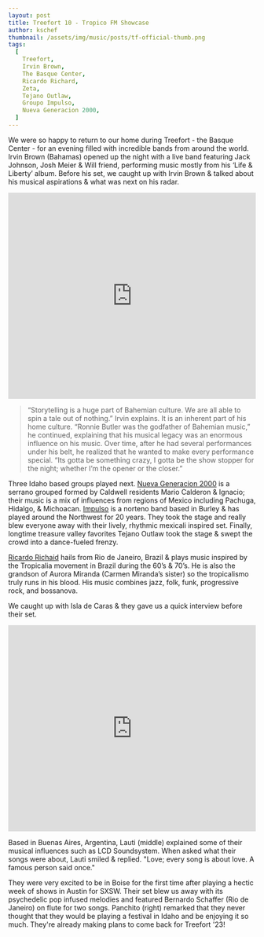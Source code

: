 ```yaml
---
layout: post
title: Treefort 10 - Tropico FM Showcase
author: kschef
thumbnail: /assets/img/music/posts/tf-official-thumb.png
tags:
  [
    Treefort,
    Irvin Brown,
    The Basque Center,
    Ricardo Richard,
    Zeta,
    Tejano Outlaw,
    Groupo Impulso,
    Nueva Generacion 2000,
  ]
---
```


We were so happy to return to our home during Treefort - the Basque Center - for an evening filled with incredible bands from around the world. Irvin Brown (Bahamas) opened up the night with a live band featuring Jack Johnson, Josh Meier & Will friend, performing music mostly from his ‘Life & Liberty’ album. Before his set, we caught up with Irvin Brown & talked about his musical aspirations & what was next on his radar.

<iframe width="100%" height="420" src="https://www.youtube.com/embed/Dj6JV_6PgYM" title="YouTube video player" frameborder="0" allow="accelerometer; autoplay; clipboard-write; encrypted-media; gyroscope; picture-in-picture" allowfullscreen></iframe>

> “Storytelling is a huge part of Bahemian culture. We are all able to spin a tale out of nothing.” Irvin explains. It is an inherent part of his home culture. “Ronnie Butler was the godfather of Bahemian music,” he continued, explaining that his musical legacy was an enormous influence on his music. Over time, after he had several performances under his belt, he realized that he wanted to make every performance special. “Its gotta be something crazy, I gotta be the show stopper for the night; whether I’m the opener or the closer.”

Three Idaho based groups played next. [Nueva Generacion 2000](https://www.treefortmusicfest.com/performer/nueva-generacion-2000/) is a serrano grouped formed by Caldwell residents Mario Calderon & Ignacio; their music is a mix of influences from regions of Mexico including Pachuga, Hidalgo, & Michoacan. [Impulso](https://www.treefortmusicfest.com/performer/impulso/) is a norteno band based in Burley & has played around the Northwest for 20 years. They took the stage and really blew everyone away with their lively, rhythmic mexicali inspired set. Finally, longtime treasure valley favorites Tejano Outlaw took the stage & swept the crowd into a dance-fueled frenzy.

[Ricardo Richaid](https://www.treefortmusicfest.com/performer/ricardo-richaid/) hails from Rio de Janeiro, Brazil & plays music inspired by the Tropicalia movement in Brazil during the 60’s & 70’s. He is also the grandson of Aurora Miranda (Carmen Miranda’s sister) so the tropicalismo truly runs in his blood. His music combines jazz, folk, funk, progressive rock, and bossanova.

We caught up with Isla de Caras & they gave us a quick interview before their set.

<iframe width="100%" height="420" src="https://www.youtube.com/embed/SLmX7NHCmrs" title="YouTube video player" frameborder="0" allow="accelerometer; autoplay; clipboard-write; encrypted-media; gyroscope; picture-in-picture" allowfullscreen></iframe>

Based in Buenas Aires, Argentina, Lauti (middle) explained some of their musical influences such as LCD Soundsystem. When asked what their songs were about, Lauti smiled & replied. "Love; every song is about love. A famous person said once."

They were very excited to be in Boise for the first time after playing a hectic week of shows in Austin for SXSW. Their set blew us away with its psychedelic pop infused melodies and featured Bernardo Schaffer (Rio de Janeiro) on flute for two songs. Panchito (right) remarked that they never thought that they would be playing a festival in Idaho and be enjoying it so much. They're already making plans to come back for Treefort '23!
